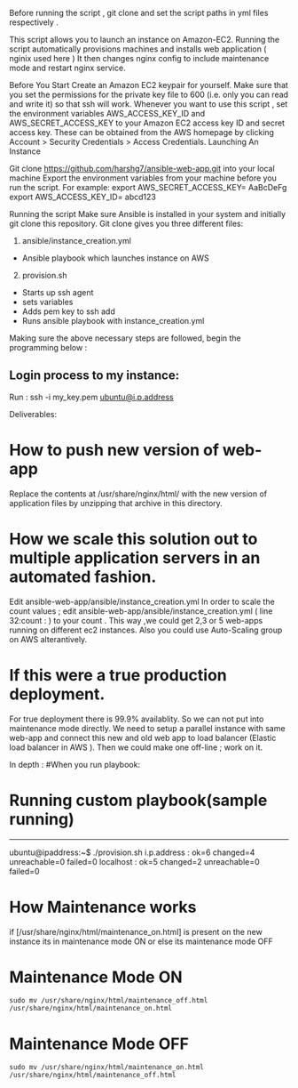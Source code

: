 Before running the script , git clone and set the script paths in yml files respectively .

This script allows you to launch an instance on Amazon-EC2.
Running the script automatically provisions machines and installs web application ( nginix used here )
It then changes nginx config to include maintenance mode and restart nginx service.

Before You Start
Create an Amazon EC2 keypair for yourself. Make sure that you set the permissions for the private key file to 600 (i.e. only you can read and write it) so that ssh will work.
Whenever you want to use this script , set the environment variables AWS_ACCESS_KEY_ID and AWS_SECRET_ACCESS_KEY to your Amazon EC2 access key ID and secret access key. These can be obtained from the AWS homepage by clicking Account > Security Credentials > Access Credentials.
Launching An Instance

Git clone https://github.com/harshg7/ansible-web-app.git into your local machine
Export the environment variables from your machine before you run the script.
For example:
export AWS_SECRET_ACCESS_KEY= AaBcDeFg
export AWS_ACCESS_KEY_ID= abcd123

Running the script
Make sure Ansible is installed in your system and initially git clone this repository.
Git clone gives you three different files:
1. ansible/instance_creation.yml 
- Ansible playbook which launches instance on AWS
2. provision.sh 
- Starts up ssh agent
- sets variables
- Adds pem key to ssh add
- Runs ansible playbook with instance_creation.yml

Making sure the above necessary steps are followed, begin the programming below :

Login process to my instance:
-----------------------
Run : 
ssh -i my_key.pem ubuntu@i.p.address

Deliverables:
# How to push new version of web-app
Replace the contents at /usr/share/nginx/html/ with the new version of application files by unzipping that archive in this directory.

# How we scale this solution out to multiple application servers in an automated fashion.
Edit ansible-web-app/ansible/instance_creation.yml
In order to scale the count values ; edit ansible-web-app/ansible/instance_creation.yml ( line 32:count : ) to your count .
This way ,we could get 2,3 or 5 web-apps running on different ec2 instances. 
Also you could use Auto-Scaling group on AWS alterantively.

# If this were a true production deployment.
For true deployment there is 99.9% availablity. So we can not put into maintenance mode directly. 
We need to setup a parallel instance with same web-app and connect this new and old web app to load balancer (Elastic load balancer in AWS ).
Then we could make one off-line ; work on it.

In depth :
#When you run playbook:
# Running custom playbook(sample running)
------------------------
ubuntu@ipaddress:~$ ./provision.sh
i.p.address               : ok=6    changed=4    unreachable=0    failed=0
localhost                  : ok=5    changed=2    unreachable=0    failed=0

# How Maintenance works
if [/usr/share/nginx/html/maintenance_on.html] is present on the new instance its in maintenance mode ON
or else its maintenance mode OFF

# Maintenance Mode ON
```
sudo mv /usr/share/nginx/html/maintenance_off.html /usr/share/nginx/html/maintenance_on.html
```
# Maintenance Mode OFF
```
sudo mv /usr/share/nginx/html/maintenance_on.html /usr/share/nginx/html/maintenance_off.html
```
